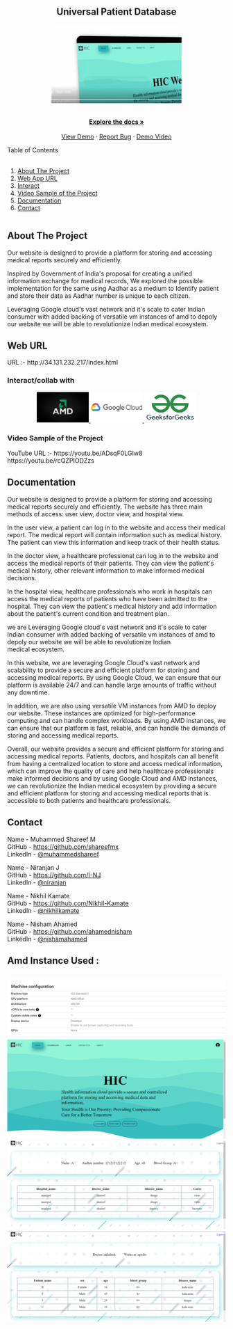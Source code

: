 
<br />
<div align="center">
  <h2>Universal Patient Database</h2>
  <a href="https://github.com/shareefmx/GFG_hackathon">
    <img src="Assets/7ibrqu.gif" alt="Logo" width="300" height="180">
  </a>
  <br />
  <p align="center">
    <br />
    <a href="#brief"><strong>Explore the docs »</strong></a>
    <br />
    <br />
    <a href="http://34.131.232.217/index.html">View Demo</a>
    ·
    <a href="https://github.com/shareefmx/GFG_hackathon/issues">Report Bug</a>
    ·
    <a href="https://youtu.be/ADsqF0LGIw8">Demo Video</a>
  </p>
</div>

<!-- TABLE OF CONTENTS -->
<Table>
  <summary>Table of Contents</summary>
  </br>
  <ol>
    <li><a href="#about-the-project">About The Project</a></li>
    <li><a href="#url">Web App URL</a></li>
    <li><a href="#interact">Interact</a></li>
    <li><a href="#Video">Video Sample of the Project</a></li>
    <li><a href="#brief">Documentation</a></li>
    <li><a href="#contact">Contact</a></li>
  </ol>
</Table>

## About The Project

  Our website is designed to provide a platform for storing and accessing medical reports securely and efficiently.

  Inspired by Government of India's proposal for creating a unified information exchange for medical records, We explored the possible implementation for the same using Aadhar as a medium to Identify patient and store their data as Aadhar number is unique to each citizen.

  Leveraging Google cloud's vast network and it's scale to cater Indian consumer with added backing of versatile vm instances of amd to depoly our website we will be able to revolutionize Indian medical ecosystem.
  
## Web URL

<p id="url">URL :- http://34.131.232.217/index.html </p>

### Interact/collab with  
  
<p id="interact"></p>
<div align="center">
 <a href="https://www.amd.com/en.html">
    <img src="Assets/R.png" alt="Logo" width="120" height="70">
  </a></t>
  <a href="https://cloud.google.com/">
    <img src="Assets/Google-Cloud-Logo.png" alt="Logo" width="120" height="70">
  </a></t>
  <a href="https://www.geeksforgeeks.org/">
    <img src="Assets/R (1).png" alt="Logo" width="120" height="70">
  </a>
</div>


### Video Sample of the Project

<p id="Video">YouTube URL :- https://youtu.be/ADsqF0LGIw8 </br>
                             https://youtu.be/rcQZPIODZzs
</p>

## Documentation

<p id="brief">
  Our website is designed to provide a platform for storing and accessing medical reports securely and efficiently. The website has three main methods of access: user view, doctor view, and hospital view.
  
  In the user view, a patient can log in to the website and access their medical report. The medical report will contain information such as medical history. The patient can view this information and keep track of their health status.
  
  In the doctor view, a healthcare professional can log in to the website and access the medical reports of their patients. They can view the patient's medical history, other relevant information to make informed medical decisions.
  
  In the hospital view, healthcare professionals who work in hospitals can access the medical reports of patients who have been admitted to the hospital. They can view the patient's medical history and add information about the patient's current condition and treatment plan.

  we are Leveraging Google cloud's vast network and it's scale to cater Indian consumer with added backing of versatile vm instances of amd to depoly our website we will be able to revolutionize Indian medical ecosystem.

  In this website, we are leveraging Google Cloud's vast network and scalability to provide a secure and efficient platform for storing and accessing medical reports. By using Google Cloud, we can ensure that our platform is available 24/7 and can handle large amounts of traffic without any downtime.

  In addition, we are also using versatile VM instances from AMD to deploy our website. These instances are optimized for high-performance computing and can handle complex workloads. By using AMD instances, we can ensure that our platform is fast, reliable, and can handle the demands of storing and accessing medical reports.

  Overall, our website provides a secure and efficient platform for storing and accessing medical reports. Patients, doctors, and hospitals can all benefit from having a centralized location to store and access medical information, which can improve the quality of care and help healthcare professionals make informed decisions and by using Google Cloud and AMD instances, we can revolutionize the Indian medical ecosystem by providing a secure and efficient platform for storing and accessing medical reports that is accessible to both patients and healthcare professionals.
</p>

## Contact

Name - Muhammed Shareef M </br>
GitHub - https://github.com/shareefmx </br>
LinkedIn - [@muhammedshareef](https://www.linkedin.com/in/muhammed-shareef-m-956a70224/) </br>

Name - Niranjan J </br>
GitHub - https://github.com/I-NJ </br>
LinkedIn - [@niranjan](https://www.linkedin.com/in/niranjan096/) </br>

Name - Nikhil Kamate </br>
GitHub - https://github.com/Nikhil-Kamate </br>
LinkedIn - [@nikhilkamate](https://www.linkedin.com/in/nikhil-k-9a457a242/) </br>

Name - Nisham Ahamed </br>
GitHub - https://github.com/ahamednisham </br>
LinkedIn - [@nishamahamed](https://www.linkedin.com/in/nishamahamed/) </br>

<div class="images">
  <h2>Amd Instance Used : <h2>
  <img src="AMD.png">
  <img src="Homepage.png">
  <img src="User DashBoard.png">
  <img src="Doctor DashBoard.png">
  </div>

